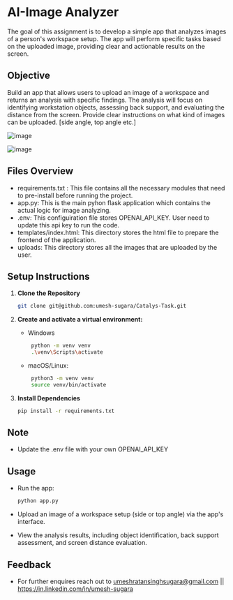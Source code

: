 # AI-Image Analyzer
The goal of this assignment is to develop a simple app that analyzes images of a person's workspace setup. The app will perform specific tasks based on the uploaded image, providing clear and actionable results on the screen.

## Objective
Build an app that allows users to upload an image of a workspace and returns an analysis with specific findings. The analysis will focus on identifying workstation objects, assessing back support, and evaluating the distance from the screen. Provide clear instructions on what kind of images can be uploaded. [side angle, top angle etc.] 

![image](https://github.com/user-attachments/assets/aee029c5-5bf1-48d7-82c7-c42df12ad276)

![image](https://github.com/user-attachments/assets/a0e55a31-5c10-4462-be91-8ecceebc2b2f)

## Files Overview
  - requirements.txt :  This file contains all the necessary modules that need to pre-install before running the project.
  - app.py: This is the main pyhon flask application which contains the actual logic for image analyzing.
  - .env: This configuiration file stores OPENAI_API_KEY. User need to update this api key to run the code.
  - templates/index.html: This directory stores the html file to prepare the frontend of the application.
  - uploads: This directory stores all the images that are uploaded by the user.

## Setup Instructions
1. **Clone the Repository**

   ```bash
   git clone git@github.com:umesh-sugara/Catalys-Task.git
   
2. **Create and activate a virtual environment:**

   - Windows
     ```bash
      python -m venv venv
      .\venv\Scripts\activate
    - macOS/Linux:
       ```bash
        python3 -m venv venv
        source venv/bin/activate

3. **Install Dependencies**

   ```bash
   pip install -r requirements.txt


## Note
 - Update the .env file with your own OPENAI_API_KEY

## Usage

  - Run the app:
     ```bash
     python app.py

  - Upload an image of a workspace setup (side or top angle) via the app's interface.

  - View the analysis results, including object identification, back support assessment, and screen distance evaluation.

## Feedback
 - For further enquires reach out to umeshratansinghsugara@gmail.com || https://in.linkedin.com/in/umesh-sugara
